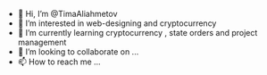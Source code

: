 - 👋 Hi, I’m @TimaAliahmetov
- 👀 I’m interested in web-designing and cryptocurrency
- 🌱 I’m currently learning cryptocurrency , state orders and project management
- 💞️ I’m looking to collaborate on ...
- 📫 How to reach me ...

<!---
TimaAliahmetov/TimaAliahmetov is a ✨ special ✨ repository because its `README.md` (this file) appears on your GitHub profile.
You can click the Preview link to take a look at your changes.
--->
